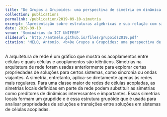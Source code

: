 ```yaml
---
title: "De Grupos a Grupoides: uma perspectiva de simetria em dinâmica não-linear"
collection: publications
permalink: /publication/2019-09-10-simetria
excerpt: 'Apresentação sobre estruturas algébricas e sua relação com simetria e como isso se manifesta em dinâmica.'
date: 2019-09-10
venue: 'Seminários do ICT UNIFESP'
slidesurl: 'http://antmelo.github.io/files/grupoids2019.pdf'
citation: 'MELO, Antonio. <b>De Grupos a Grupoides: uma perspectiva de simetria em dinâmica não-linear</b>. <i>Seminários do ICT UNIFESP</i>. (2019).'
---
```


A arquitetura de rede é um gráfico que mostra os acoplamentos entre células e quais células e acoplamentos são idênticos. Simetrias na arquitetura de rede foram usadas anteriormente para explorar certas propriedades de soluções para certos sistemas, como sincronia ou ondas viajantes. A simetria, entretanto, aplica-se diretamente apenas às redes mais regulares. Para uma classe maior de redes de células acopladas, as simetrias locais definidas em parte da rede podem substituir as simetrias como preditores de dinâmicas interessantes e importantes. Essas simetrias locais formam um grupóide e é essa estrutura grupóide que é usada para analisar propriedades de soluções e transições entre soluções em sistemas de células acopladas.
